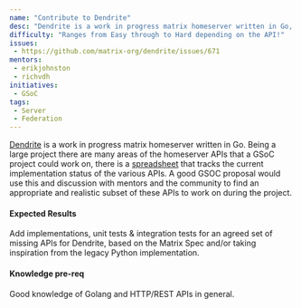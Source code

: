 ```yaml
---
name: "Contribute to Dendrite"
desc: "Dendrite is a work in progress matrix homeserver written in Go, help implement some aspect of the Matrix Federation API"
difficulty: "Ranges from Easy through to Hard depending on the API!"
issues:
 - https://github.com/matrix-org/dendrite/issues/671
mentors:
 - erikjohnston
 - richvdh
initiatives:
 - GSoC
tags:
 - Server
 - Federation
---
```


[Dendrite](https://github.com/matrix-org/dendrite) is a work in progress matrix homeserver written in Go. Being a large project there are many areas of the homeserver APIs that a GSoC project could work on, there is a [spreadsheet](https://docs.google.com/spreadsheets/d/1tkMNpIpPjvuDJWjPFbw_xzNzOHBA-Hp50Rkpcr43xTw) that tracks the current implementation status of the various APIs. A good GSOC proposal would use this and discussion with mentors and the community to find an appropriate and realistic subset of these APIs to work on during the project.

#### Expected Results

Add implementations, unit tests & integration tests for an agreed set of missing APIs for Dendrite, based on the Matrix Spec and/or taking inspiration from the legacy Python implementation.

#### Knowledge pre-req

Good knowledge of Golang and HTTP/REST APIs in general.
